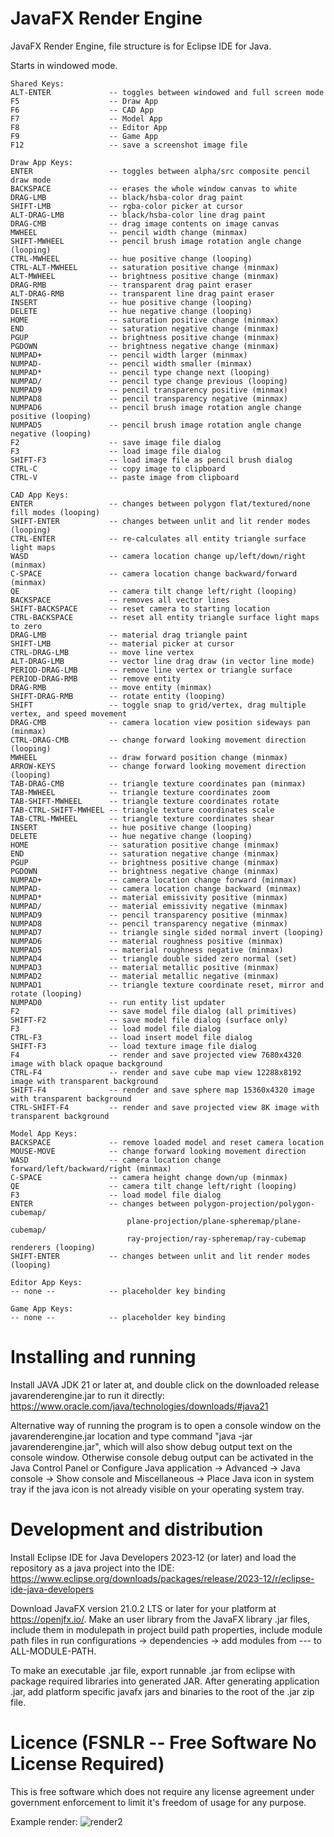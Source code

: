 # JavaFX Render Engine
JavaFX Render Engine, file structure is for Eclipse IDE for Java.

Starts in windowed mode.

```
Shared Keys:
ALT-ENTER             -- toggles between windowed and full screen mode
F5                    -- Draw App
F6                    -- CAD App
F7                    -- Model App
F8                    -- Editor App
F9                    -- Game App
F12                   -- save a screenshot image file

Draw App Keys:
ENTER                 -- toggles between alpha/src composite pencil draw mode
BACKSPACE             -- erases the whole window canvas to white
DRAG-LMB              -- black/hsba-color drag paint
SHIFT-LMB             -- rgba-color picker at cursor
ALT-DRAG-LMB          -- black/hsba-color line drag paint
DRAG-CMB              -- drag image contents on image canvas
MWHEEL                -- pencil width change (minmax)
SHIFT-MWHEEL          -- pencil brush image rotation angle change (looping)
CTRL-MWHEEL           -- hue positive change (looping)
CTRL-ALT-MWHEEL       -- saturation positive change (minmax)
ALT-MWHEEL            -- brightness positive change (minmax)
DRAG-RMB              -- transparent drag paint eraser
ALT-DRAG-RMB          -- transparent line drag paint eraser
INSERT                -- hue positive change (looping)
DELETE                -- hue negative change (looping)
HOME                  -- saturation positive change (minmax)
END                   -- saturation negative change (minmax)
PGUP                  -- brightness positive change (minmax)
PGDOWN                -- brightness negative change (minmax)
NUMPAD+               -- pencil width larger (minmax)
NUMPAD-               -- pencil width smaller (minmax)
NUMPAD*               -- pencil type change next (looping)
NUMPAD/               -- pencil type change previous (looping)
NUMPAD9               -- pencil transparency positive (minmax)
NUMPAD8               -- pencil transparency negative (minmax)
NUMPAD6               -- pencil brush image rotation angle change positive (looping)
NUMPAD5               -- pencil brush image rotation angle change negative (looping)
F2                    -- save image file dialog
F3                    -- load image file dialog
SHIFT-F3              -- load image file as pencil brush dialog
CTRL-C                -- copy image to clipboard
CTRL-V                -- paste image from clipboard

CAD App Keys:
ENTER                 -- changes between polygon flat/textured/none fill modes (looping)
SHIFT-ENTER           -- changes between unlit and lit render modes (looping)
CTRL-ENTER            -- re-calculates all entity triangle surface light maps
WASD                  -- camera location change up/left/down/right (minmax)
C-SPACE               -- camera location change backward/forward (minmax)
QE                    -- camera tilt change left/right (looping)
BACKSPACE             -- removes all vector lines
SHIFT-BACKSPACE       -- reset camera to starting location
CTRL-BACKSPACE        -- reset all entity triangle surface light maps to zero
DRAG-LMB              -- material drag triangle paint
SHIFT-LMB             -- material picker at cursor
CTRL-DRAG-LMB         -- move line vertex
ALT-DRAG-LMB          -- vector line drag draw (in vector line mode)
PERIOD-DRAG-LMB       -- remove line vertex or triangle surface
PERIOD-DRAG-RMB       -- remove entity
DRAG-RMB              -- move entity (minmax)
SHIFT-DRAG-RMB        -- rotate entity (looping)
SHIFT                 -- toggle snap to grid/vertex, drag multiple vertex, and speed movement
DRAG-CMB              -- camera location view position sideways pan (minmax)
CTRL-DRAG-CMB         -- change forward looking movement direction (looping)
MWHEEL                -- draw forward position change (minmax)
ARROW-KEYS            -- change forward looking movement direction (looping)
TAB-DRAG-CMB          -- triangle texture coordinates pan (minmax)
TAB-MWHEEL            -- triangle texture coordinates zoom
TAB-SHIFT-MWHEEL      -- triangle texture coordinates rotate
TAB-CTRL-SHIFT-MWHEEL -- triangle texture coordinates scale
TAB-CTRL-MWHEEL       -- triangle texture coordinates shear
INSERT                -- hue positive change (looping)
DELETE                -- hue negative change (looping)
HOME                  -- saturation positive change (minmax)
END                   -- saturation negative change (minmax)
PGUP                  -- brightness positive change (minmax)
PGDOWN                -- brightness negative change (minmax)
NUMPAD+               -- camera location change forward (minmax)
NUMPAD-               -- camera location change backward (minmax)
NUMPAD*               -- material emissivity positive (minmax)
NUMPAD/               -- material emissivity negative (minmax)
NUMPAD9               -- pencil transparency positive (minmax)
NUMPAD8               -- pencil transparency negative (minmax)
NUMPAD7               -- triangle single sided normal invert (looping)
NUMPAD6               -- material roughness positive (minmax)
NUMPAD5               -- material roughness negative (minmax)
NUMPAD4               -- triangle double sided zero normal (set)
NUMPAD3               -- material metallic positive (minmax)
NUMPAD2               -- material metallic negative (minmax)
NUMPAD1               -- triangle texture coordinate reset, mirror and rotate (looping)
NUMPAD0               -- run entity list updater
F2                    -- save model file dialog (all primitives)
SHIFT-F2              -- save model file dialog (surface only)
F3                    -- load model file dialog
CTRL-F3               -- load insert model file dialog
SHIFT-F3              -- load texture image file dialog
F4                    -- render and save projected view 7680x4320 image with black opaque background
CTRL-F4               -- render and save cube map view 12288x8192 image with transparent background
SHIFT-F4              -- render and save sphere map 15360x4320 image with transparent background
CTRL-SHIFT-F4         -- render and save projected view 8K image with transparent background

Model App Keys:
BACKSPACE             -- remove loaded model and reset camera location
MOUSE-MOVE            -- change forward looking movement direction
WASD                  -- camera location change forward/left/backward/right (minmax)
C-SPACE               -- camera height change down/up (minmax)
QE                    -- camera tilt change left/right (looping)
F3                    -- load model file dialog
ENTER                 -- changes between polygon-projection/polygon-cubemap/
                          plane-projection/plane-spheremap/plane-cubemap/
                          ray-projection/ray-spheremap/ray-cubemap renderers (looping)
SHIFT-ENTER           -- changes between unlit and lit render modes (looping)

Editor App Keys:
-- none --            -- placeholder key binding

Game App Keys:
-- none --            -- placeholder key binding
```

# Installing and running

Install JAVA JDK 21 or later at, and double click on the downloaded release javarenderengine.jar to run it directly:
https://www.oracle.com/java/technologies/downloads/#java21

Alternative way of running the program is to open a console window on the javarenderengine.jar location and type command
"java -jar javarenderengine.jar", which will also show debug output text on the console window. Otherwise console debug output
can be activated in the Java Control Panel or Configure Java application -> Advanced -> Java console -> Show console and
Miscellaneous -> Place Java icon in system tray if the java icon is not already visible on your operating system tray.

# Development and distribution

Install Eclipse IDE for Java Developers 2023‑12 (or later) and load the repository as a java project into the IDE:
https://www.eclipse.org/downloads/packages/release/2023-12/r/eclipse-ide-java-developers

Download JavaFX version 21.0.2 LTS or later for your platform at https://openjfx.io/.
Make an user library from the JavaFX library .jar files, include them in modulepath in project build path properties,
include module path files in run configurations -> dependencies -> add modules from --- to ALL-MODULE-PATH.

To make an executable .jar file, export runnable .jar from eclipse with package required libraries into generated JAR.
After generating application .jar, add platform specific javafx jars and binaries to the root of the .jar zip file.

# Licence (FSNLR -- Free Software No License Required)
This is free software which does not require any license agreement under government enforcement to limit it's freedom of usage for any purpose.

Example render:
![render2](https://github.com/goofyseeker311/javafxrenderengine/assets/19920254/3f70b282-b0c0-4c44-94d1-eff5b81afcf5)
